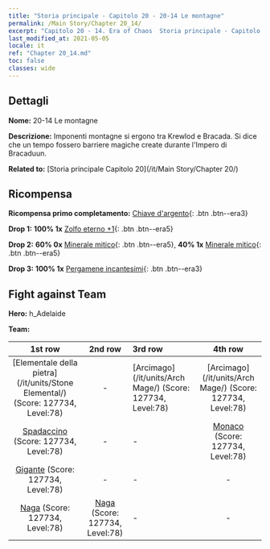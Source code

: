 ```yaml
---
title: "Storia principale - Capitolo 20 - 20-14 Le montagne"
permalink: /Main Story/Chapter 20_14/
excerpt: "Capitolo 20 - 14. Era of Chaos  Storia principale - Capitolo 20_14. 20-14 Le montagne"
last_modified_at: 2021-05-05
locale: it
ref: "Chapter 20_14.md"
toc: false
classes: wide
---
```


## Dettagli

 **Nome:** 20-14 Le montagne

 **Descrizione:** Imponenti montagne si ergono tra Krewlod e Bracada. Si dice che un tempo fossero barriere magiche create durante l'Impero di Bracaduun.

 **Related to:** [Storia principale Capitolo 20](/it/Main Story/Chapter 20/)

## Ricompensa

 **Ricompensa primo completamento:** [Chiave d'argento](/ItemsIT/con_693/){: .btn .btn--era3}

 **Drop 1:** **100% 1x** [Zolfo eterno +1](/ItemsIT/mat_71/){: .btn .btn--era5}

 **Drop 2:** **60% 0x** [Minerale mitico](/ItemsIT/mat_61/){: .btn .btn--era5}, **40% 1x** [Minerale mitico](/ItemsIT/mat_61/){: .btn .btn--era5}

 **Drop 3:** **100% 1x** [Pergamene incantesimi](/ItemsIT/con_694/){: .btn .btn--era3}


## Fight against Team
 **Hero:** h_Adelaide

 **Team:**


  | 1st row | 2nd row | 3rd row | 4th row |
  |:----:|:----:|:----|:----:|
  | [Elementale della pietra](/it/units/Stone Elemental/) (Score: 127734, Level:78)  | - | [Arcimago](/it/units/Arch Mage/) (Score: 127734, Level:78)  | [Arcimago](/it/units/Arch Mage/) (Score: 127734, Level:78)  |
  | [Spadaccino](/it/units/Swordsman/) (Score: 127734, Level:78)  | - | - | [Monaco](/it/units/Monk/) (Score: 127734, Level:78)  |
  | [Gigante](/it/units/Giant/) (Score: 127734, Level:78)  | - | - | - |
  | [Naga](/it/units/Naga/) (Score: 127734, Level:78)  | [Naga](/it/units/Naga/) (Score: 127734, Level:78)  | - | - |


